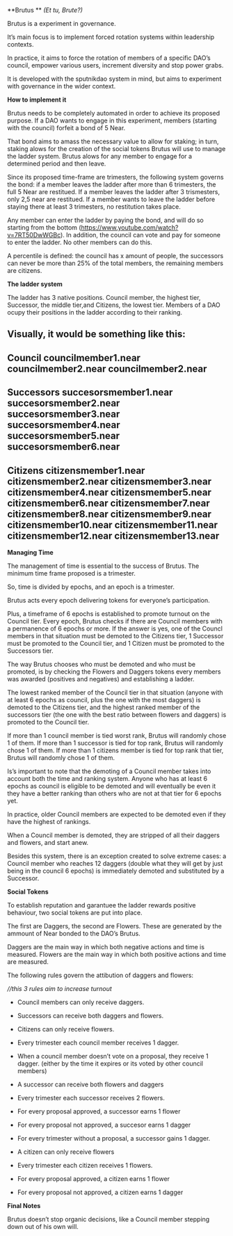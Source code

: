 
**Brutus **
_(Et tu, Brute?)_

Brutus is a experiment in governance. 

It’s main focus is to implement forced rotation systems within leadership contexts. 

In practice, it aims to force the rotation of members of a specific DAO’s council, empower various users, increment diversity and stop power grabs. 

It is developed with the sputnikdao system in mind, but aims to experiment with governance in the wider context. 

**How to implement it**

Brutus needs to be completely automated in order to achieve its proposed purpose. 
If a DAO wants to engage in this experiment, members (starting with the council) forfeit a bond of 5 Near. 

That bond aims to amass the necessary value to allow for staking; in turn, staking alows for the creation of the social tokens Brutus will use to manage the ladder system. 
Brutus alows for any member to engage for a determined period and then leave. 

Since   its   proposed   time-frame   are   trimesters,   the   following   system   governs   the   bond:   if   a member leaves the ladder after more than 6 trimesters, the full 5 Near are restitued. If a member leaves the ladder after 3 trismesters, only 2,5 near are restitued. If a member
wants to leave the ladder before staying there at least 3 trimesters, no restitution takes place. 

Any member can enter the ladder by paying the bond, and will do so starting from the bottom (https://www.youtube.com/watch?v=7RT50DwWGBc).  In  addition,  the  council  can   vote  and pay for someone to enter the ladder. No other members can do this. 

A percentile is defined: the council has  x amount of people, the successors can never be more than 25% of the total members, the remaining members are citizens. 

**The ladder system**

The ladder has 3 native positions. Council member, the highest tier, Successor, the middle tier,and Citizens, the lowest tier. Members of a DAO ocupy their positions in the ladder according to their ranking.

Visually, it would be something like this: 
---------------------------------------------------------------------------------------------------------------
Council
councilmember1.near
councilmember2.near
councilmember2.near
---------------------------------------------------------------------------------------------------------------
Successors
succesorsmember1.near
succesorsmember2.near
succesorsmember3.near
succesorsmember4.near
succesorsmember5.near
succesorsmember6.near
---------------------------------------------------------------------------------------------------------------
Citizens
citizensmember1.near
citizensmember2.near
citizensmember3.near
citizensmember4.near
citizensmember5.near
citizensmember6.near
citizensmember7.near
citizensmember8.near
citizensmember9.near
citizensmember10.near
citizensmember11.near
citizensmember12.near
citizensmember13.near
---------------------------------------------------------------------------------------------------------------

**Managing Time**

The   management   of   time   is   essential   to   the   success   of  Brutus.   The   minimum   time   frame
proposed is a trimester. 

So, time is divided by epochs, and an epoch is a trimester. 

Brutus acts every epoch delivering tokens for everyone’s participation. 

Plus, a timeframe of 6 epochs is established to promote turnout on the Council  tier. Every epoch, Brutus checks if there are Council members with a permanence of 6 epochs or more. If the answer is yes, one of the Councl members in that situation must be demoted to the  Citizens tier, 1 Successor must be promoted to the Council tier, and 1 Citizen must be promoted to the Successors tier. 

The way Brutus chooses who must be demoted and who must be promoted, is by checking the Flowers  and  Daggers  tokens   every   members   was   awarded   (positives and negatives) and establishing a ladder. 

The lowest ranked member of the Council tier in that situation (anyone with at least 6 epochs as council, plus the one with the most daggers) is demoted to the Citizens tier, and the highest ranked member of the successors tier (the one with the best ratio between flowers and daggers) is promoted to the Council tier. 

If more than 1 council member is tied worst rank, Brutus will randomly chose 1 of them. If more than 1 successor is tied for top rank, Brutus will randomly chose 1 of them. If more than 1 citizens member is tied for top rank that tier, Brutus will randomly chose 1 of them.

Is’s important to note that the demoting of a Council member takes into account both the time and ranking system. Anyone who has at least 6 epochs as council is eligible to be demoted and will eventually be even it they have a better ranking than others who are not at that tier for 6 epochs yet. 

In practice, older Council members are expected to be demoted even if they have the highest of rankings.

When a Council member is demoted, they are stripped of all their daggers and flowers, and start anew. 

Besides this system, there is an exception created to solve extreme cases: a Council member who reaches   12  daggers  (double   what   they   will   get   by   just being in the council 6 epochs) is immediately demoted and substituted by a Successor. 

**Social Tokens**

To establish reputation and garantuee the ladder rewards positive behaviour, two social tokens are put into place. 

The first are  Daggers, the second are  Flowers. These are generated by the ammount of Near bonded to the DAO’s Brutus. 

Daggers are the main way in which both negative actions and time is measured. 
Flowers are the main way in which both positive actions and time are measured. 

The following rules govern the attibution of daggers and flowers:

_//this 3 rules aim to increase turnout_

* Council members can only receive daggers. 
* Successors can receive both daggers and flowers. 
* Citizens can only receive flowers. 

* Every trimester each council member receives 1 dagger. 
* When a council member doesn’t vote on a proposal, they receive 1 dagger. (either by the time
it expires or its voted by other council members)

* A successor can receive both flowers and daggers
* Every trimester each successor receives 2 flowers. 
* For every proposal approved, a successor earns 1 flower
* For every proposal not approved, a succesor earns 1 dagger
* For every trimester without a proposal, a successor gains 1 dagger. 

* A citizen can only receive flowers
* Every trimester each citizen receives 1 flowers. 
* For every proposal approved, a citizen earns 1 flower
* For every proposal not approved, a citizen earns 1 dagger


**Final Notes**

Brutus  doesn’t stop organic decisions, like a Council member stepping down out of his own
will. 
